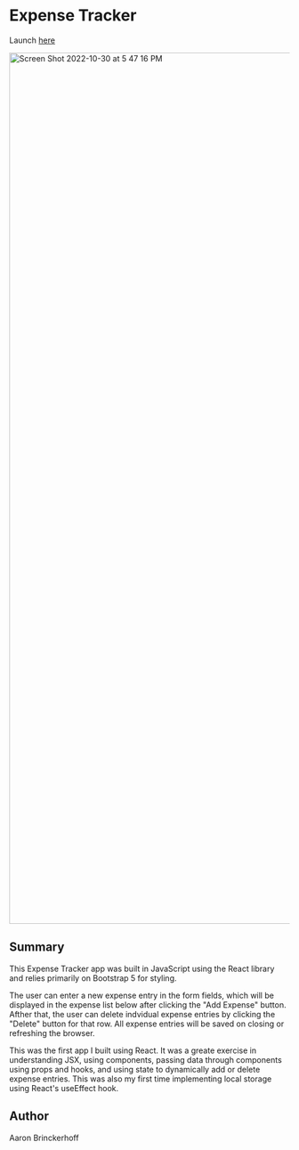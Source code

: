 # Expense Tracker

Launch <a href='https://expense-tracker-sdmm.herokuapp.com/'>here</a>

<img width="1566" alt="Screen Shot 2022-10-30 at 5 47 16 PM" src="https://user-images.githubusercontent.com/108595340/198910899-1e6d5af4-aaa2-47eb-9ac7-134ec83cd586.png">

## Summary

This Expense Tracker app was built in JavaScript using the React library and relies primarily on Bootstrap 5 for styling.

The user can enter a new expense entry in the form fields, which will be displayed in the expense list below after clicking the "Add Expense" button. Afther that, the user can delete indvidual expense entries by clicking the "Delete" button for that row. All expense entries will be saved on closing or refreshing the browser.

This was the first app I built using React. It was a greate exercise in understanding JSX, using components, passing data through components using props and hooks, and using state to dynamically add or delete expense entries. This was also my first time implementing local storage using React's useEffect hook.

## Author

Aaron Brinckerhoff